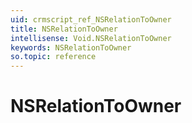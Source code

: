 ```yaml
---
uid: crmscript_ref_NSRelationToOwner
title: NSRelationToOwner
intellisense: Void.NSRelationToOwner
keywords: NSRelationToOwner
so.topic: reference
---
```


# NSRelationToOwner
